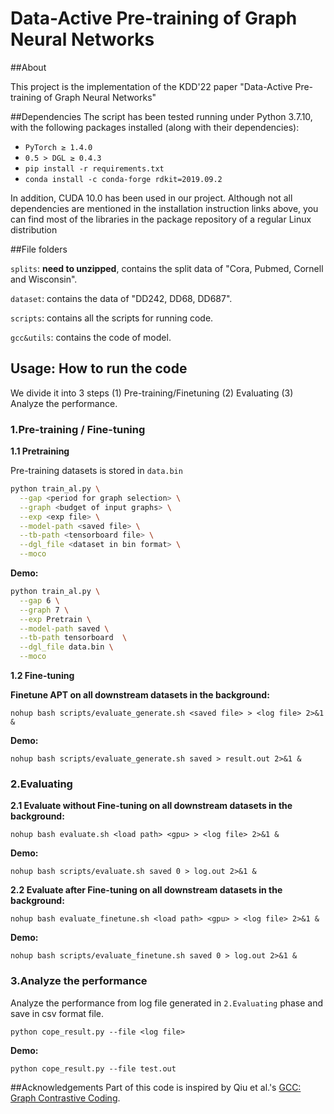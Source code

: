 # Data-Active Pre-training of Graph Neural Networks

##About

This project is the implementation of the KDD'22 paper "Data-Active Pre-training of Graph Neural Networks"

##Dependencies
The script has been tested running under Python 3.7.10, with the following packages installed (along with their dependencies):

- `PyTorch ≥ 1.4.0`
- `0.5 > DGL ≥ 0.4.3`
- `pip install -r requirements.txt`
- `conda install -c conda-forge rdkit=2019.09.2`

In addition, CUDA 10.0 has been used in our project. Although not all dependencies are mentioned in the installation instruction links above, you can find most of the libraries in the package repository of a regular Linux distribution

##File folders

`splits`: **need to unzipped**, contains the split data of "Cora, Pubmed, Cornell and Wisconsin".

`dataset`: contains the data of "DD242, DD68, DD687".

`scripts`: contains all the scripts for running code.

`gcc&utils`: contains the code of model.

## Usage: How to run the code
We divide it into 3 steps (1) Pre-training/Finetuning (2) Evaluating (3) Analyze the performance.

### 1.Pre-training / Fine-tuning
**1.1 Pretraining**

Pre-training datasets is stored in `data.bin`

```bash
python train_al.py \
  --gap <period for graph selection> \
  --graph <budget of input graphs> \
  --exp <exp file> \
  --model-path <saved file> \
  --tb-path <tensorboard file> \
  --dgl_file <dataset in bin format> \
  --moco
```
**Demo:**	

```bash
python train_al.py \
  --gap 6 \
  --graph 7 \
  --exp Pretrain \
  --model-path saved \
  --tb-path tensorboard  \
  --dgl_file data.bin \
  --moco 
```
**1.2 Fine-tuning**

**Finetune APT on all downstream datasets in the background:**

```
nohup bash scripts/evaluate_generate.sh <saved file> > <log file> 2>&1 &
```

**Demo:**

```
nohup bash scripts/evaluate_generate.sh saved > result.out 2>&1 &
```

### 2.Evaluating

**2.1 Evaluate without Fine-tuning on all downstream datasets in the background:**

```
nohup bash evaluate.sh <load path> <gpu> > <log file> 2>&1 &
```

**Demo:**

```
nohup bash scripts/evaluate.sh saved 0 > log.out 2>&1 &
```


**2.2 Evaluate after Fine-tuning on all downstream datasets in the background:**

```
nohup bash evaluate_finetune.sh <load path> <gpu> > <log file> 2>&1 &
```

**Demo:**

```
nohup bash scripts/evaluate_finetune.sh saved 0 > log.out 2>&1 &
```

### 3.Analyze the performance

Analyze the performance from log file generated in `2.Evaluating` phase and save in csv format file.

```
python cope_result.py --file <log file>
```

**Demo:**
```
python cope_result.py --file test.out
```

##Acknowledgements
Part of this code is inspired by Qiu et al.'s [GCC: Graph Contrastive Coding](https://github.com/THUDM/GCC).

